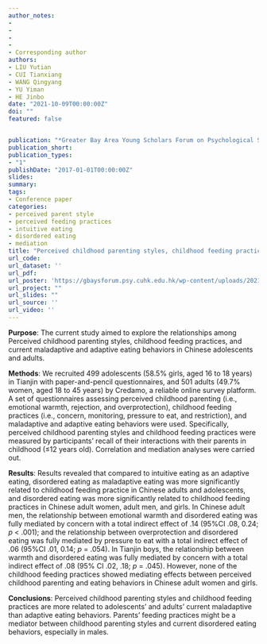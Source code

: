 ```yaml
---
author_notes:
-
-
-
-
- Corresponding author
authors:
- LIU Yutian
- CUI Tianxiang
- WANG Qingyang 
- YU Yiman 
- HE Jinbo
date: "2021-10-09T00:00:00Z"
doi: ""
featured: false


publication: "*Greater Bay Area Young Scholars Forum on Psychological Science*"
publication_short:
publication_types:
- "1"
publishDate: "2017-01-01T00:00:00Z"
slides: 
summary:
tags:
- Conference paper
categories:
- perceived parent style
- perceived feeding practices
- intuitive eating
- disordered eating
- mediation
title: "Perceived childhood parenting styles, childhood feeding practices, and current maladaptive and adaptive eating behaviors among Chinese adolescents and adults"
url_code:
url_dataset: ''
url_pdf: 
url_poster: 'https://gbaysforum.psy.cuhk.edu.hk/wp-content/uploads/2021/10/CUHKSZ_Yutian-Liu.pdf'
url_project: ""
url_slides: ""
url_source: ''
url_video: ''
---
```

**Purpose**: The current study aimed to explore the relationships among Perceived childhood parenting styles, childhood feeding practices, and current maladaptive and adaptive eating behaviors in Chinese adolescents and adults.


**Methods**: We recruited 499 adolescents (58.5% girls, aged 16 to 18 years) in Tianjin with paper-and-pencil questionnaires, and 501 adults (49.7% women, aged 18 to 45 years) by Credamo, a reliable online survey platform. A set of questionnaires assessing perceived childhood parenting (i.e., emotional warmth, rejection, and overprotection), childhood feeding practices (i.e., concern, monitoring, pressure to eat, and restriction), and maladaptive and adaptive eating behaviors were used. Specifically, perceived childhood parenting styles and childhood feeding practices were measured by participants’ recall of their interactions with their parents in childhood (≤12 years old). Correlation and mediation analyses were carried out.


**Results**: Results revealed that compared to intuitive eating as an adaptive eating, disordered eating as maladaptive eating was more significantly related to childhood feeding practice in Chinese adults and adolescents, and disordered eating was more significantly related to childhood feeding practices in Chinese adult women, adult men, and girls. In Chinese adult men, the relationship between emotional warmth and disordered eating was fully mediated by concern with a total indirect effect of .14 (95%CI .08, 0.24; *p* < .001); and the relationship between overprotection and disordered eating was fully mediated by pressure to eat with a total indirect effect of .06 (95%CI .01, 0.14; *p* = .054). In Tianjin boys, the relationship between warmth and disordered eating was fully mediated by concern with a total indirect effect of .08 (95% CI .02, .18; *p* = .045). However, none of the childhood feeding practices showed mediating effects between perceived childhood parenting and eating behaviors in Chinese adult women and girls.


**Conclusions**: Perceived childhood parenting styles and childhood feeding practices are more related to adolescents’ and adults’ current maladaptive than adaptive eating behaviors. Parents’ feeding practices might be a mediator between childhood parenting styles and current disordered eating behaviors, especially in males.
